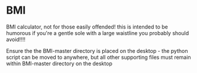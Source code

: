 # BMI
BMI calculator, not for those easily offended! this is intended to be humorous if you're a gentle sole with a large waistline you probably should avoid!!!!

Ensure the the BMI-master directory is placed on the desktop - the python script can be moved to anywhere, but all other supporting files must remain within BMI-master directory on the desktop
